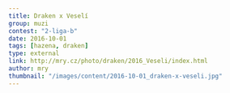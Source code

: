 ```yaml
---
title: Draken x Veselí      
group: muzi
contest: "2-liga-b"
date: 2016-10-01
tags: [hazena, draken]
type: external
link: http://mry.cz/photo/draken/2016_Veseli/index.html
author: mry
thumbnail: "/images/content/2016-10-01_draken-x-veseli.jpg"
---
```

